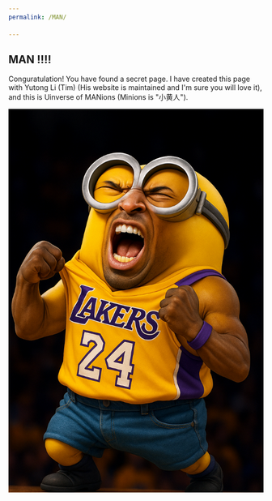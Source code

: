 ```yaml
---
permalink: /MAN/

---
```


## MAN !!!!

Conguratulation! You have found a secret page. I have created this page with Yutong Li (Tim) (His website is maintained and I'm sure you will love it), and this is Uinverse of MANions (Minions is "小黄人").

![Roar of MAN](/images/MAN/man_1.png)





